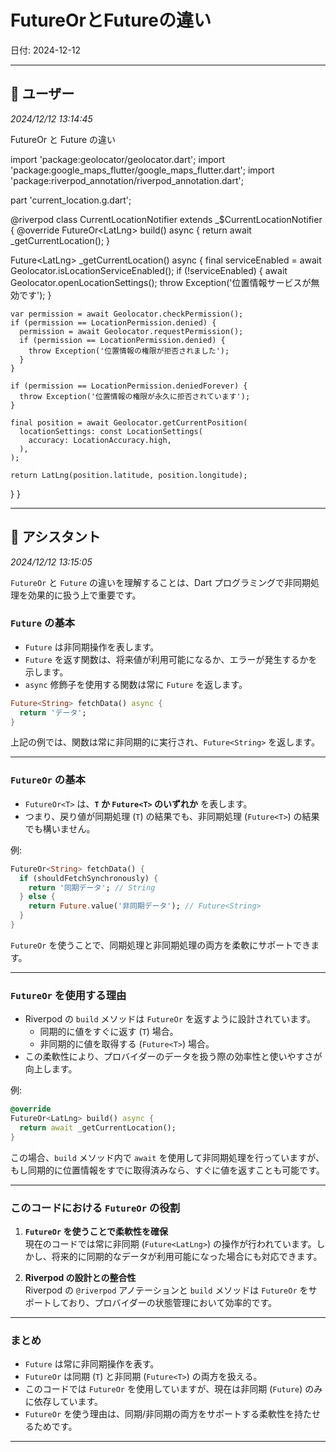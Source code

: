 # FutureOrとFutureの違い

日付: 2024-12-12

---

## 👤 ユーザー
*2024/12/12 13:14:45*

FutureOr と Future の違い

import 'package:geolocator/geolocator.dart';
import 'package:google_maps_flutter/google_maps_flutter.dart';
import 'package:riverpod_annotation/riverpod_annotation.dart';

part 'current_location.g.dart';

@riverpod
class CurrentLocationNotifier extends _$CurrentLocationNotifier {
  @override
  FutureOr&lt;LatLng&gt; build() async {
    return await _getCurrentLocation();
  }

  Future&lt;LatLng&gt; _getCurrentLocation() async {
    final serviceEnabled = await Geolocator.isLocationServiceEnabled();
    if (!serviceEnabled) {
      await Geolocator.openLocationSettings();
      throw Exception('位置情報サービスが無効です');
    }

    var permission = await Geolocator.checkPermission();
    if (permission == LocationPermission.denied) {
      permission = await Geolocator.requestPermission();
      if (permission == LocationPermission.denied) {
        throw Exception('位置情報の権限が拒否されました');
      }
    }

    if (permission == LocationPermission.deniedForever) {
      throw Exception('位置情報の権限が永久に拒否されています');
    }

    final position = await Geolocator.getCurrentPosition(
      locationSettings: const LocationSettings(
        accuracy: LocationAccuracy.high,
      ),
    );

    return LatLng(position.latitude, position.longitude);
  }
}

---

## 🤖 アシスタント
*2024/12/12 13:15:05*

`FutureOr` と `Future` の違いを理解することは、Dart プログラミングで非同期処理を効果的に扱う上で重要です。

### **`Future` の基本**
- `Future` は非同期操作を表します。
- `Future` を返す関数は、将来値が利用可能になるか、エラーが発生するかを示します。
- `async` 修飾子を使用する関数は常に `Future` を返します。

```dart
Future<String> fetchData() async {
  return 'データ';
}
```

上記の例では、関数は常に非同期的に実行され、`Future<String>` を返します。

---

### **`FutureOr` の基本**
- `FutureOr<T>` は、**`T` か `Future<T>` のいずれか** を表します。
- つまり、戻り値が同期処理 (`T`) の結果でも、非同期処理 (`Future<T>`) の結果でも構いません。

例:
```dart
FutureOr<String> fetchData() {
  if (shouldFetchSynchronously) {
    return '同期データ'; // String
  } else {
    return Future.value('非同期データ'); // Future<String>
  }
}
```

`FutureOr` を使うことで、同期処理と非同期処理の両方を柔軟にサポートできます。

---

### **`FutureOr` を使用する理由**
- Riverpod の `build` メソッドは `FutureOr` を返すように設計されています。
  - 同期的に値をすぐに返す (`T`) 場合。
  - 非同期的に値を取得する (`Future<T>`) 場合。
- この柔軟性により、プロバイダーのデータを扱う際の効率性と使いやすさが向上します。

例:
```dart
@override
FutureOr<LatLng> build() async {
  return await _getCurrentLocation();
}
```

この場合、`build` メソッド内で `await` を使用して非同期処理を行っていますが、もし同期的に位置情報をすでに取得済みなら、すぐに値を返すことも可能です。

---

### **このコードにおける `FutureOr` の役割**
1. **`FutureOr` を使うことで柔軟性を確保**  
   現在のコードでは常に非同期 (`Future<LatLng>`) の操作が行われています。しかし、将来的に同期的なデータが利用可能になった場合にも対応できます。

2. **Riverpod の設計との整合性**  
   Riverpod の `@riverpod` アノテーションと `build` メソッドは `FutureOr` をサポートしており、プロバイダーの状態管理において効率的です。

---

### **まとめ**
- `Future` は常に非同期操作を表す。
- `FutureOr` は同期 (`T`) と非同期 (`Future<T>`) の両方を扱える。
- このコードでは `FutureOr` を使用していますが、現在は非同期 (`Future`) のみに依存しています。
- `FutureOr` を使う理由は、同期/非同期の両方をサポートする柔軟性を持たせるためです。

---
